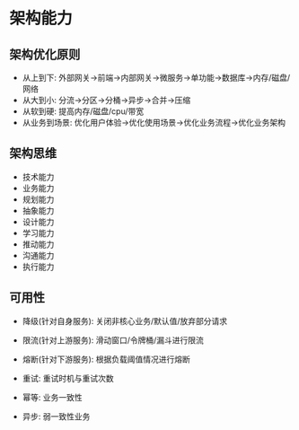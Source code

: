 # 架构能力

## 架构优化原则

- 从上到下: 外部网关->前端->内部网关->微服务->单功能->数据库->内存/磁盘/网络
- 从大到小: 分流->分区->分桶->异步->合并->压缩
- 从软到硬: 提高内存/磁盘/cpu/带宽
- 从业务到场景: 优化用户体验->优化使用场景->优化业务流程->优化业务架构

## 架构思维

- 技术能力
- 业务能力
- 规划能力
- 抽象能力
- 设计能力
- 学习能力
- 推动能力
- 沟通能力
- 执行能力

## 可用性

- 降级(针对自身服务): 关闭非核心业务/默认值/放弃部分请求
- 限流(针对上游服务): 滑动窗口/令牌桶/漏斗进行限流
- 熔断(针对下游服务): 根据负载阈值情况进行熔断

- 重试: 重试时机与重试次数
- 幂等: 业务一致性
- 异步: 弱一致性业务